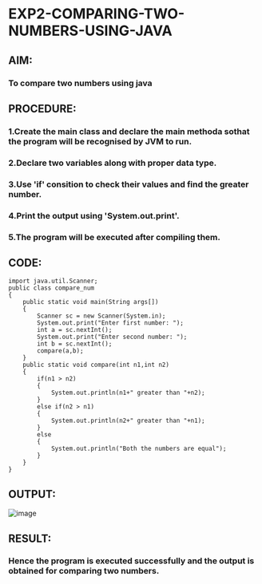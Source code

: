 # EXP2-COMPARING-TWO-NUMBERS-USING-JAVA
## AIM:
### To compare two numbers using java
## PROCEDURE:
### 1.Create the main class and declare the main methoda sothat the program will be recognised by JVM to run.
### 2.Declare two variables along with proper data type.
### 3.Use 'if' consition to check their values and find the greater number.
### 4.Print the output using 'System.out.print'.
### 5.The program will be executed after compiling them.
## CODE:
```
import java.util.Scanner;
public class compare_num
{
    public static void main(String args[])
    {
        Scanner sc = new Scanner(System.in);
        System.out.print("Enter first number: ");
        int a = sc.nextInt();
        System.out.print("Enter second number: ");
        int b = sc.nextInt();
        compare(a,b);
    }
    public static void compare(int n1,int n2)
    {
        if(n1 > n2)
        {
            System.out.println(n1+" greater than "+n2);
        }
        else if(n2 > n1)
        {
            System.out.println(n2+" greater than "+n1);
        }
        else
        {
            System.out.println("Both the numbers are equal");
        }
    }
}
```
## OUTPUT:
![image](https://user-images.githubusercontent.com/93427264/224062319-a2b55f3b-3f88-44eb-a076-e8a0a385699e.png)
## RESULT:
### Hence the program is executed successfully and the output is obtained for comparing two numbers.
